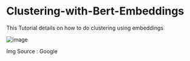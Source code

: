 # Clustering-with-Bert-Embeddings
This Tutorial details on how to do clustering using embeddings

![image](https://user-images.githubusercontent.com/49631017/141051237-3d350f81-4156-4229-857c-e6196d548da0.png)

Img Source : Google
